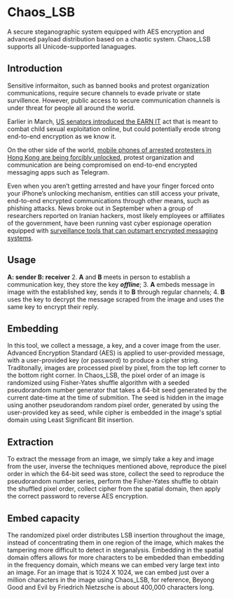 # Chaos_LSB
A secure steganographic system equipped with AES encryption and advanced payload distribution based on a chaotic system. Chaos_LSB supports all Unicode-supported lanaguages. 

## Introduction
Sensitive informaiton, such as banned books and protest organization communications, require secure channels to evade private or state survillence. However, public access to secure communication channels is under threat for people all around the world. 

Earlier in March, [US senators introduced the EARN IT](https://www.eff.org/deeplinks/2020/07/new-earn-it-bill-still-threatens-encryption-and-free-speech) act that is meant to combat child sexual exploitation online, but could potentially erode strong end-to-end encryption as we know it. 

On the other side of the world, [mobile phones of arrested protesters in Hong Kong are being forcibly unlocked](https://www.nytimes.com/2019/07/26/technology/hong-kong-protests-facial-recognition-surveillance.html), protest organization and communication are being compromised on end-to-end encrypted messaging apps such as Telegram. 

Even when you aren’t getting arrested and have your finger forced onto your iPhone’s unlocking mechanism, entities can still access your private, end-to-end encrypted communications through other means, such as phishing attacks. News broke out in September when a group of researchers reported on Iranian hackers, most likely employees or affiliates of the government, have been running vast cyber espionage operation equipped with [surveillance tools that can outsmart encrypted messaging systems](https://www.theguardian.com/technology/2016/aug/02/hackers-telegram-messaging-accounts-iran). 



## Usage
**A: sender  B: receiver**
2. **A** and **B** meets in person to establish a communication key, they store the key ***offline***;
3. **A** embeds message in image with the established key, sends it to **B** through regular channels;
4. **B** uses the key to decrypt the message scraped from the image and uses the same key to encrypt their reply.



## Embedding

In this tool, we collect a message, a key, and a cover image from the user. Advanced Encryption Standard (AES) is applied to user-provided message, with a user-provided key (or password) to produce a cipher string. Traditonally, images are processed pixel by pixel, from the top left corner to the bottom right corner. In Chaos_LSB, the pixel order of an image is randomized using Fisher-Yates shuffle algorithm with a seeded pseudorandom number generator that takes a 64-bit seed generated by the current date-time at the time of submition. The seed is hidden in the image using another pseudorandom random pixel order, generated by using the user-provided key as seed, while cipher is embedded in the image's sptial domain using Least Significant Bit insertion.



## Extraction

To extract the message from an image, we simply take a key and image from the user, inverse the techniques mentioned above, reproduce the pixel order in which the 64-bit seed was store, collect the seed to reproduce the pseudorandom number series, perform the Fisher-Yates shuffle to obtain the shuffled pixel order, collect cipher from the spatial domain, then apply the correct password to reverse AES encryption. 


## Embed capacity

The randomized pixel order distributes LSB insertion throughout the image, instead of concentrating them in one region of the image, which makes the tampering more difficult to detect in steganalysis. Embedding in the spatial domain offers allows for more characters to be embedded than embedding in the frequency domain, which means we can embed very large text into an image. For an image that is 1024 X 1024, we can embed just over a million characters in the image using Chaos_LSB, for reference, Beyong Good and Evil by Friedrich Nietzsche is about 400,000 characters long.
